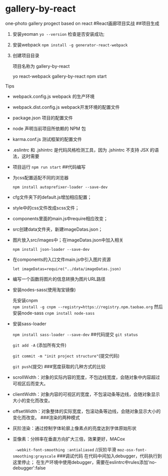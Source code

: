 # gallery-by-react
one-photo gallery progect based on react
#React画廊项目实战
##项目生成
1. 安装yeoman 
  `yo --version`    检查是否安装成功;

2. 安装webpack 
  `npm install -g generator-react-webpack`
3. 创建项目目录

    项目名称为 gallery-by-react

	yo react-webpack gallery-by-react
	npm start

Tips

* webpack.config.js webpack 的生产环境 
* webpack.dist.config.js  webpack开发环境的配置文件
* package.json 项目的配置文件
* node 声明当前项目所依赖的 NPM 包
* karma.conf.js 测试框架的配置文件
* .eslintrc 和 .jshintrc 是代码风格检测工具，因为 .jshintrc 不支持 JSX 的语法，这时需要 
* 项目运行 `npm run start`
##代码编写
* 为css配置适配不同的浏览器

    `npm install autoprefixer-loader --save-dev`

* cfg文件夹下的default.js增加相应配置；

* style中的css文件改成scss文件；

* components里面的main.js中require相应改变；

* src创建data文件夹，新建imageDatas.json；

* 图片放入src/images中；在imageDatas.json中加入相关

    `npm install json-loader --save-dev`

* 在components的入口文件main.js中引入图片资源

    `let imageDatas=require("../data/imageDatas.json)`
* 编写一个函数将图片的信息转换为图片URL路径

* 安装nodes-sass(使用淘宝镜像)

    先安装cnpm   
    `npm install -g cnpm --registry=https://registry.npm.taobao.org`
    然后安装node-sass
    `cnpm install node-sass`    
* 安装sass-loader 

    `npm install sass-loader --save-dev`
##代码提交
    `git status`

    `git add -A` (添加所有文件)

    `git commit -m "init project structure"`(提交代码)

    `git push`(提交)
    ###宽度获取的几种方式的比较
* scrollWidth：对象的实际内容的宽度，不包边线宽度，会随对象中内容超过可视区后而变大。 
* clientWidth：对象内容的可视区的宽度，不包滚动条等边线，会随对象显示大小的变化而改变。 
* offsetWidth：对象整体的实际宽度，包滚动条等边线，会随对象显示大小的变化而改变。
###渲染的两种模式
* 灰阶渲染：通过控制字体轮廓上像素点的亮度达到字体原始形状
* 亚像素：分辨率在垂直方向扩大三倍，效果更好，MACox

    ` -webkit-font-smoothing :antialiased` //灰阶平滑
    `moz-osx-font-smoothing:grayscale`
###调试代码
在代码中间加入debugger，代码执行到这里停止；
在生产环境中使用debugger，需要在eslintrc中rules添加'no-debugger':false
